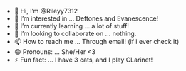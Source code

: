 - 👋 Hi, I’m @Rileyy7312
- 👀 I’m interested in ... Deftones and Evanescence!
- 🌱 I’m currently learning ... a lot of stuff!
- 💞️ I’m looking to collaborate on ... nothing.
- 📫 How to reach me ... Through email! (if i ever check it) 
- 😄 Pronouns: ... She/Her <3
- ⚡ Fun fact: ... I have 3 cats, and I play CLarinet!

<!---
Rileyy7312/Rileyy7312 is a ✨ special ✨ repository because its `README.md` (this file) appears on your GitHub profile.
You can click the Preview link to take a look at your changes.
--->
